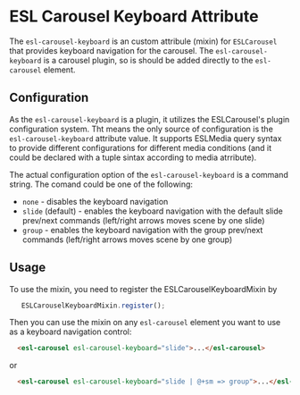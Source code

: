 # ESL Carousel Keyboard Attribute

<a name="intro"></a>

The `esl-carousel-keyboard` is an custom attribule (mixin) for `ESLCarousel` that provides keyboard navigation for the carousel.
The `esl-carousel-keyboard` is a carousel plugin, so is should be added directly to the `esl-carousel` element.

## Configuration
As the `esl-carousel-keyboard` is a plugin, it utilizes the ESLCarousel's plugin configuration system.
Tht means the only source of configuration is the `esl-carousel-keyboard` attribute value.
It supports ESLMedia query syntax to provide different configurations for different media conditions (and it could be declared with a tuple sintax according to media atrribute).

The actual configuration option of the `esl-carousel-keyboard` is a command string.
The comand could be one of the following:
 - `none` - disables the keyboard navigation
 - `slide` (default) - enables the keyboard navigation with the default slide prev/next commands (left/right arrows moves scene by one slide)
 - `group` - enables the keyboard navigation with the group prev/next commands (left/right arrows moves scene by one group)

## Usage
To use the mixin, you need to register the ESLCarouselKeyboardMixin by 
```javascript
   ESLCarouselKeyboardMixin.register();
```

Then you can use the mixin on any `esl-carousel` element you want to use as a keyboard navigation control:
```html
  <esl-carousel esl-carousel-keyboard="slide">...</esl-carousel>
```
or
```html
  <esl-carousel esl-carousel-keyboard="slide | @+sm => group">...</esl-carousel>
```
